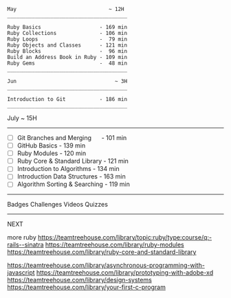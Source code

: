 ```
May                              ~ 12H
_______________________________________   

Ruby Basics                   - 169 min   
Ruby Collections              - 106 min   
Ruby Loops                    -  79 min   
Ruby Objects and Classes      - 121 min   
Ruby Blocks                   -  96 min   
Build an Address Book in Ruby - 109 min   
Ruby Gems                     -  48 min
_______________________________________

```

```
Jun                                ~ 3H
_______________________________________   

Introduction to Git           - 186 min
_______________________________________   

```

July                              ~ 15H
_______________________________________   

* [ ] Git Branches and Merging      - 101 min   
* [ ] GitHub Basics                 - 139 min   
* [ ] Ruby Modules                  - 120 min   
* [ ] Ruby Core & Standard Library  - 121 min   
* [ ] Introduction to Algorithms    - 134 min   
* [ ] Introduction Data Structures  - 163 min   
* [ ] Algorithm Sorting & Searching - 119 min
_______________________________________ 




Badges	Challenges	Videos	Quizzes

_______________________________________  

NEXT

more ruby https://teamtreehouse.com/library/topic:ruby/type:course/q:-rails--sinatra
https://teamtreehouse.com/library/ruby-modules
https://teamtreehouse.com/library/ruby-core-and-standard-library

https://teamtreehouse.com/library/asynchronous-programming-with-javascript
https://teamtreehouse.com/library/prototyping-with-adobe-xd
https://teamtreehouse.com/library/design-systems
https://teamtreehouse.com/library/your-first-c-program
